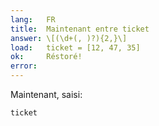 ```yaml
---
lang:   FR
title:  Maintenant entre ticket
answer: \[(\d+(, )?){2,}\]
load:   ticket = [12, 47, 35]
ok:     Réstoré!
error:
---
```


Maintenant, saisi:

    ticket
